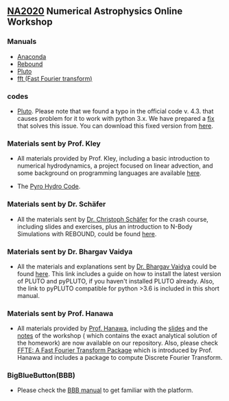 ## [NA2020](https://na2020.onrender.com/) Numerical Astrophysics Online Workshop

### Manuals

- [Anaconda](https://github.com/Shenavar/Anaconda-Installation.md/blob/master/Anaconda%20Installation.md)
- [Rebound](manuals/rebound.md)
- [Pluto](https://github.com/nghafourian/test/blob/master/Pluto.md)
- [fft (Fast Fourier transform)](https://github.com/Shenavar/Anaconda-Installation.md/blob/master/fftw3.md)

### codes

- [Pluto](http://plutocode.ph.unito.it/). Please note that we found a typo in the official code v. 4.3. that causes problem for it to work with python 3.x. We have prepared a [fix](codes/patch_define_problem) that solves this issue. You can download this fixed version from [here](https://github.com/astrofum/na2020/raw/master/codes/PLUTO.tar.gz).

### Materials sent by Prof. Kley
- All materials provided by Prof. Kley, including a basic introduction to numerical hydrodynamics, a project focused on linear advection, and some background on programming languages are available [here](https://www.tat.physik.uni-tuebingen.de/~kley/talks/mashad/index.html).

- The [Pyro Hydro Code](https://pyro2.readthedocs.io/en/latest/).

### Materials sent by Dr. Schäfer
- All the materials sent by [Dr. Christoph Schäfer](https://www.tat.physik.uni-tuebingen.de/~schaefer/) for the crash course, including slides and exercises, plus an introduction to N-Body Simulations with REBOUND, could be found [here](https://www.tat.physik.uni-tuebingen.de/~schaefer/teach/fum2020/).


### Materials sent by Dr. Bhargav Vaidya
- All the materials and explanations sent by [Dr. Bhargav Vaidya](http://www.iiti.ac.in/people/~bvaidya/index.html) could be found [here](https://github.com/astrofum/na2020/blob/master/PLUTO-howto.md). This link includes a guide on how to install the latest version of PLUTO and pyPLUTO, if you haven't installed PLUTO already. Also, the link to pyPLUTO compatible for python >3.6 is included in this short manual.

### Materials sent by Prof. Hanawa
- All materials provided by [Prof. Hanawa](https://www.cfs.chiba-u.ac.jp/outline/staff/hanawa.html), including the [slides](https://github.com/astrofum/na2020/blob/master/Prof.%20Hanawa%20revised%2020jul29.pdf) and the [notes](https://github.com/astrofum/na2020/blob/master/Prof%20Hanawa%20revised%20grav-mashhad20.pdf) of the workshop ( which contains the exact analytical solution of the homework) are now available on our repository. Also, please check [FFTE: A Fast Fourier Transform Package](http://www.ffte.jp/) which is introduced by Prof. Hanawa and includes a package to compute Discrete Fourier Transform.

### BigBlueButton(BBB)

- Please check the [BBB manual](https://github.com/astrofum/na2020/blob/master/BigBlueButton.pdf) to get familiar with the platform.  
